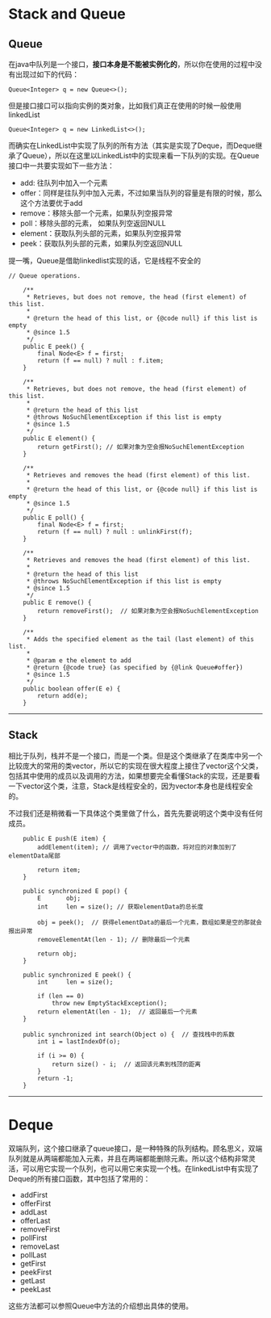 # Stack and Queue

## Queue

在java中队列是一个接口，**接口本身是不能被实例化的**，所以你在使用的过程中没有出现过如下的代码：

```
Queue<Integer> q = new Queue<>();
```

但是接口接口可以指向实例的类对象，比如我们真正在使用的时候一般使用linkedList

```
Queue<Integer> q = new LinkedList<>();
```

而确实在LinkedList中实现了队列的所有方法（其实是实现了Deque，而Deque继承了Queue），所以在这里以LinkedList中的实现来看一下队列的实现。在Queue接口中一共要实现如下一些方法：

* add: 往队列中加入一个元素
* offer：同样是往队列中加入元素，不过如果当队列的容量是有限的时候，那么这个方法要优于add
* remove：移除头部一个元素，如果队列空报异常
* poll：移除头部的元素， 如果队列空返回NULL
* element：获取队列头部的元素，如果队列空报异常
* peek：获取队列头部的元素，如果队列空返回NULL

提一嘴，Queue是借助linkedlist实现的话，它是线程不安全的

```
// Queue operations.

    /**
     * Retrieves, but does not remove, the head (first element) of this list.
     *
     * @return the head of this list, or {@code null} if this list is empty
     * @since 1.5
     */
    public E peek() {
        final Node<E> f = first;
        return (f == null) ? null : f.item;
    }

    /**
     * Retrieves, but does not remove, the head (first element) of this list.
     *
     * @return the head of this list
     * @throws NoSuchElementException if this list is empty
     * @since 1.5
     */
    public E element() {
        return getFirst(); // 如果对象为空会报NoSuchElementException
    }

    /**
     * Retrieves and removes the head (first element) of this list.
     *
     * @return the head of this list, or {@code null} if this list is empty
     * @since 1.5
     */
    public E poll() {
        final Node<E> f = first;
        return (f == null) ? null : unlinkFirst(f);
    }

    /**
     * Retrieves and removes the head (first element) of this list.
     *
     * @return the head of this list
     * @throws NoSuchElementException if this list is empty
     * @since 1.5
     */
    public E remove() {
        return removeFirst();  // 如果对象为空会报NoSuchElementException
    }

    /**
     * Adds the specified element as the tail (last element) of this list.
     *
     * @param e the element to add
     * @return {@code true} (as specified by {@link Queue#offer})
     * @since 1.5
     */
    public boolean offer(E e) {
        return add(e);
    }
```

---

## Stack

相比于队列，栈并不是一个接口，而是一个类。但是这个类继承了在类库中另一个比较庞大的常用的类vector，所以它的实现在很大程度上接住了vector这个父类，包括其中使用的成员以及调用的方法，如果想要完全看懂Stack的实现，还是要看一下vector这个类，注意，Stack是线程安全的，因为vector本身也是线程安全的。

不过我们还是稍微看一下具体这个类里做了什么，首先先要说明这个类中没有任何成员。

```
	public E push(E item) {
        addElement(item); // 调用了vector中的函数，将对应的对象加到了elementData尾部

        return item;
    }
    
    public synchronized E pop() {
        E       obj;
        int     len = size(); // 获取elementData的总长度
 
        obj = peek();  // 获得elementData的最后一个元素，数组如果是空的那就会报出异常
        removeElementAt(len - 1); // 删除最后一个元素

        return obj;
    }
    
    public synchronized E peek() {
        int     len = size();

        if (len == 0)
            throw new EmptyStackException();
        return elementAt(len - 1);  // 返回最后一个元素
    }
    
    public synchronized int search(Object o) {  // 查找栈中的系数
        int i = lastIndexOf(o);

        if (i >= 0) {
            return size() - i;  // 返回该元素到栈顶的距离
        }
        return -1;
    }
```

---

# Deque

双端队列，这个接口继承了queue接口，是一种特殊的队列结构。顾名思义，双端队列就是从两端都能加入元素，并且在两端都能删除元素。所以这个结构非常灵活，可以用它实现一个队列，也可以用它来实现一个栈。在linkedList中有实现了Deque的所有接口函数，其中包括了常用的：

* addFirst
* offerFirst
* addLast
* offerLast
* removeFirst
* pollFirst
* removeLast
* pollLast
* getFirst
* peekFirst
* getLast
* peekLast

这些方法都可以参照Queue中方法的介绍想出具体的使用。